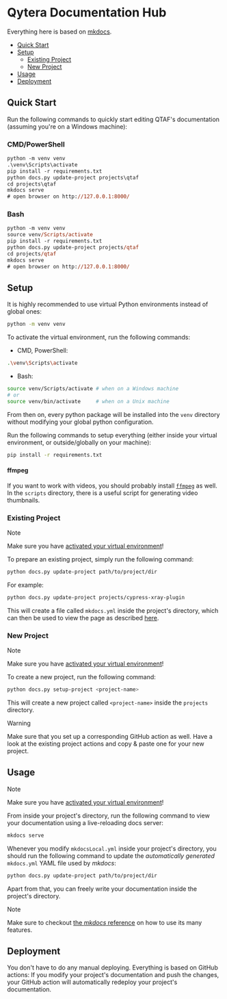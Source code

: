 # Qytera Documentation Hub

Everything here is based on [mkdocs](https://www.mkdocs.org).

- [Quick Start](#quick-start)
- [Setup](#setup)
  - [Existing Project](#existing-project)
  - [New Project](#new-project)
- [Usage](#usage)
- [Deployment](#deployment)

## Quick Start

Run the following commands to quickly start editing QTAF's documentation (assuming you're on a Windows machine):

### CMD/PowerShell

```ps
python -m venv venv
.\venv\Scripts\activate
pip install -r requirements.txt
python docs.py update-project projects\qtaf
cd projects\qtaf
mkdocs serve
# open browser on http://127.0.0.1:8000/
```

### Bash

```ps
python -m venv venv
source venv/Scripts/activate
pip install -r requirements.txt
python docs.py update-project projects/qtaf
cd projects/qtaf
mkdocs serve
# open browser on http://127.0.0.1:8000/
```

## Setup

It is highly recommended to use virtual Python environments instead of global ones:

```sh
python -m venv venv
```

To activate the virtual environment, run the following commands:

- CMD, PowerShell:

```sh
.\venv\Scripts\activate
```

- Bash:

```sh
source venv/Scripts/activate # when on a Windows machine
# or
source venv/bin/activate     # when on a Unix machine
```

From then on, every python package will be installed into the `venv` directory without modifying your global python configuration.

Run the following commands to setup everything (either inside your virtual environment, or outside/globally on your machine):

```sh
pip install -r requirements.txt
```

#### ffmpeg

If you want to work with videos, you should probably install [`ffmpeg`](https://ffmpeg.org/) as well.
In the `scripts` directory, there is a useful script for generating video thumbnails.

### Existing Project

> [!NOTE]
> Make sure you have [activated your virtual environment](#setup)!

To prepare an existing project, simply run the following command:

```sh
python docs.py update-project path/to/project/dir
```

For example:
```sh
python docs.py update-project projects/cypress-xray-plugin
```

This will create a file called `mkdocs.yml` inside the project's directory, which can then be used to view the page as described [here](#usage).

### New Project

> [!NOTE]
> Make sure you have [activated your virtual environment](#setup)!

To create a new project, run the following command:

```sh
python docs.py setup-project <project-name>
```

This will create a new project called `<project-name>` inside the `projects` directory.

> [!WARNING]
> Make sure that you set up a corresponding GitHub action as well.
> Have a look at the existing project actions and copy & paste one for your new project.

## Usage

> [!NOTE]
> Make sure you have [activated your virtual environment](#setup)!

From inside your project's directory, run the following command to view your documentation using a live-reloading docs server:

```sh
mkdocs serve
```

Whenever you modify `mkdocsLocal.yml` inside your project's directory, you should run the following command to update the _automatically generated_ `mkdocs.yml` YAML file used by _mkdocs_:

```sh
python docs.py update-project path/to/project/dir
```

Apart from that, you can freely write your documentation inside the project's directory.

> [!NOTE]
> Make sure to checkout [the _mkdocs_ reference](https://squidfunk.github.io/mkdocs-material/reference/) on how to use its many features.

## Deployment

You don't have to do any manual deploying.
Everything is based on GitHub actions: If you modify your project's documentation and push the changes, your GitHub action will automatically redeploy your project's documentation.
